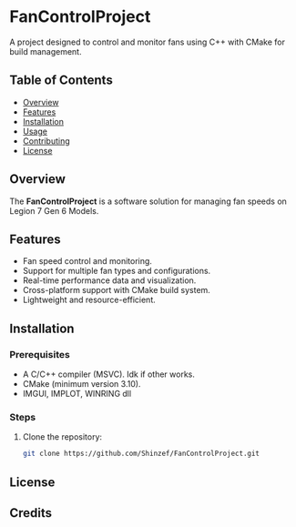 # FanControlProject

A project designed to control and monitor fans using C++ with CMake for build management.

## Table of Contents

- [Overview](#overview)
- [Features](#features)
- [Installation](#installation)
- [Usage](#usage)
- [Contributing](#contributing)
- [License](#license)

## Overview

The **FanControlProject** is a software solution for managing fan speeds on Legion 7 Gen 6 Models. 

## Features

- Fan speed control and monitoring.
- Support for multiple fan types and configurations.
- Real-time performance data and visualization.
- Cross-platform support with CMake build system.
- Lightweight and resource-efficient.

## Installation

### Prerequisites

- A C/C++ compiler (MSVC). Idk if other works. 
- CMake (minimum version 3.10).
- IMGUI, IMPLOT, WINRING dll

### Steps

1. Clone the repository:
   ```bash
   git clone https://github.com/Shinzef/FanControlProject.git

## License

## Credits
